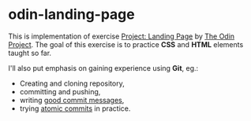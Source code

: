 # odin-landing-page

This is implementation of exercise [Project: Landing Page](https://www.theodinproject.com/paths/foundations/courses/foundations/lessons/landing-page) by [The Odin Project](https://www.theodinproject.com). The goal of this exercise is to practice **CSS** and **HTML** elements taught so far.

I'll also put emphasis on gaining experience using **Git**, eg.:
- Creating and cloning repository,
- committing and pushing,
- writing [good commit messages](https://cbea.ms/git-commit/),
- trying [atomic commits](https://www.freshconsulting.com/insights/blog/atomic-commits/) in practice.
